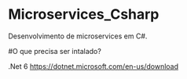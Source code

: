 # Microservices_Csharp
Desenvolvimento de microservices em C#.


#O que precisa ser intalado? 

.Net 6 https://dotnet.microsoft.com/en-us/download
